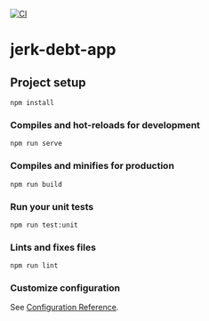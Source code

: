 [![CI](https://github.com/RengbarH/jerk-debt-application/actions/workflows/ci.yml/badge.svg)](https://github.com/RengbarH/jerk-debt-application/actions/workflows/ci.yml)

# jerk-debt-app

## Project setup
```
npm install
```

### Compiles and hot-reloads for development
```
npm run serve
```

### Compiles and minifies for production
```
npm run build
```

### Run your unit tests
```
npm run test:unit
```

### Lints and fixes files
```
npm run lint
```

### Customize configuration
See [Configuration Reference](https://cli.vuejs.org/config/).
